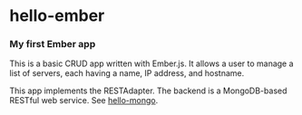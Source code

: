 # hello-ember

### My first Ember app

This is a basic CRUD app written with Ember.js. It allows a user to manage a list of servers, each
having a name, IP address, and hostname.

This app implements the RESTAdapter. The backend is a MongoDB-based RESTful web service. See 
[hello-mongo](https://github.com/evanstoner/hello-mongo).